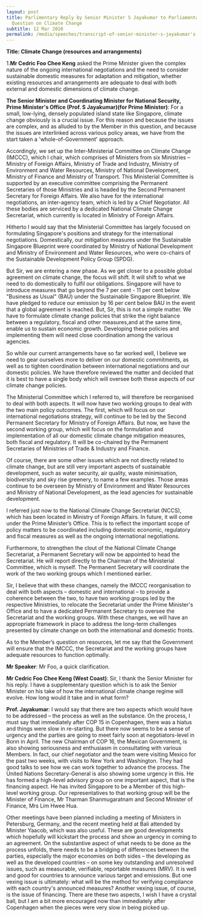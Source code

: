 ```yaml
---
layout: post
title: Parlimentary Reply by Senior Minister S Jayakumar to Parliamentary
  Question on Climate Change
subtitle: 12 Mar 2010
permalink: /media/speeches/transcript-of-senior-minister-s-jayakumar's-reply-to-parliamentary-question-on-climate-change-on-12-march-2010/
---
```

**Title: Climate Change (resources and arrangements)**

1.**Mr Cedric Foo Chee Keng** asked the Prime Minister given the complex nature of the ongoing international negotiations and the need to consider sustainable domestic measures for adaptation and mitigation, whether existing resources and arrangements are adequate to deal with both external and domestic dimensions of climate change.

**The Senior Minister and Coordinating Minister for National Security, Prime Minister's Office (Prof. S Jayakumar)(for Prime Minister)**: For a small, low-lying, densely populated island state like Singapore, climate change obviously is a crucial issue. For this reason and because the issues are complex, and as alluded to by the Member in this question, and because the issues are interlinked across various policy areas, we have from the start taken a 'whole-of-Government' approach.

Accordingly, we set up the Inter-Ministerial Committee on Climate Change (IMCCC), which I chair, which comprises of Ministers from six Ministries – Ministry of Foreign Affairs, Ministry of Trade and Industry, Ministry of Environment and Water Resources, Ministry of National Development, Ministry of Finance and Ministry of Transport. This Ministerial Committee is supported by an executive committee comprising the Permanent Secretaries of those Ministries and is headed by the Second Permanent Secretary for Foreign Affairs. We also have for the international negotiations, an inter-agency team, which is led by a Chief Negotiator. All these bodies are serviced by a dedicated National Climate Change Secretariat, which currently is located in Ministry of Foreign Affairs.

Hitherto I would say that the Ministerial Committee has largely focused on formulating Singapore's positions and strategy for the international negotiations. Domestically, our mitigation measures under the Sustainable Singapore Blueprint were coordinated by Ministry of National Development and Ministry of Environment and Water Resources, who were co-chairs of the Sustainable Development Policy Group (SPDG).

But Sir, we are entering a new phase. As we get closer to a possible global agreement on climate change, the focus will shift. It will shift to what we need to do domestically to fulfil our obligations. Singapore will have to introduce measures that go beyond the 7 per cent - 11 per cent below "Business as Usual" (BAU) under the Sustainable Singapore Blueprint. We have pledged to reduce our emission by 16 per cent below BAU in the event that a global agreement is reached. But, Sir, this is not a simple matter. We have to formulate climate change policies that strike the right balance between a regulatory, fiscal and other measures,and at the same time, enable us to sustain economic growth. Developing these policies and implementing them will need close coordination among the various agencies.

So while our current arrangements have so far worked well, I believe we need to gear ourselves more to deliver on our domestic commitments, as well as to tighten coordination between international negotiations and our domestic policies. We have therefore reviewed the matter and decided that it is best to have a single body which will oversee both these aspects of our climate change policies.

The Ministerial Committee which I referred to, will therefore be reorganised to deal with both aspects. It will now have two working groups to deal with the two main policy outcomes. The first, which will focus on our international negotiations strategy, will continue to be led by the Second Permanent Secretary for Ministry of Foreign Affairs. But now, we have the second working group, which will focus on the formulation and implementation of all our domestic climate change mitigation measures, both fiscal and regulatory. It will be co-chaired by the Permanent Secretaries of Ministries of Trade & Industry and Finance.

Of course, there are some other issues which are not directly related to climate change, but are still very important aspects of sustainable development, such as water security, air quality, waste minimisation, biodiversity and sky rise greenery, to name a few examples. Those areas continue to be overseen by Ministry of Environment and Water Resources and Ministry of National Development, as the lead agencies for sustainable development.

I referred just now to the National Climate Change Secretariat (NCCS), which has been located in Ministry of Foreign Affairs. In future, it will come under the Prime Minister’s Office. This is to reflect the important scope of policy matters to be coordinated including domestic economic, regulatory and fiscal measures as well as the ongoing international negotiations.

Furthermore, to strengthen the clout of the National Climate Change Secretariat, a Permanent Secretary will now be appointed to head the Secretariat. He will report directly to the Chairman of the Ministerial Committee, which is myself. The Permanent Secretary will coordinate the work of the two working groups which I mentioned earlier.

Sir, I believe that with these changes, namely the IMCCC reorganisation to deal with both aspects – domestic and international – to provide a coherence between the two, to have two working groups led by the respective Ministries, to relocate the Secretariat under the Prime Minister's Office and to have a dedicated Permanent Secretary to oversee the Secretariat and the working groups. With these changes, we will have an appropriate framework in place to address the long-term challenges presented by climate change on both the international and domestic fronts.

As to the Member’s question on resources, let me say that the Government will ensure that the IMCCC, the Secretariat and the working groups have adequate resources to function optimally.

**Mr Speaker**: Mr Foo, a quick clarification.

**Mr Cedric Foo Chee Keng (West Coast)**: Sir, I thank the Senior Minister for his reply. I have a supplementary question which is to ask the Senior Minister on his take of how the international climate change regime will evolve. How long would it take and in what form?

**Prof. Jayakumar**: I would say that there are two aspects which would have to be addressed – the process as well as the substance. On the process, I must say that immediately after COP 15 in Copenhagen, there was a hiatus and things were slow in re-starting. But there now seems to be a sense of urgency and the parties are going to meet fairly soon at negotiators-level in Bonn in April. The new Chairman of COP 16, the Mexican Government, is also showing seriousness and enthusiasm in consultating with various Members. In fact, our chief negotiator and the team were visiting Mexico for the past two weeks, with visits to New York and Washington. They had good talks to see how we can work together to advance the process. The United Nations Secretary-General is also showing some urgency in this. He has formed a high-level advisory group on one important aspect, that is the financing aspect. He has invited Singapore to be a Member of this high-level working group. Our representatives to that working group will be the Minister of Finance, Mr Tharman Shanmugaratnam and Second Minister of Finance, Mrs Lim Hwee Hua.

Other meetings have been planned including a meeting of Ministers in Petersburg, Germany, and the recent meeting held at Bali attended by Minister Yaacob, which was also useful. These are good developments which hopefully will kickstart the process and show an urgency in coming to an agreement. On the substantive aspect of what needs to be done as the process unfolds, there needs to be a bridging of differences between the parties, especially the major economies on both sides – the developing as well as the developed countries – on some key outstanding and unresolved issues, such as measurable, verifiable, reportable measures (MRV). It is well and good for countries to announce various target and emissions. But one vexing issue is ultimately: what will be the method for verifying compliance with each country's announced measures? Another vexing issue, of course, is the issue of financing. There are these two aspects, I wish I have a crystal ball, but I am a bit more encouraged now than immediately after Copenhagen when the pieces were very slow in being picked up.